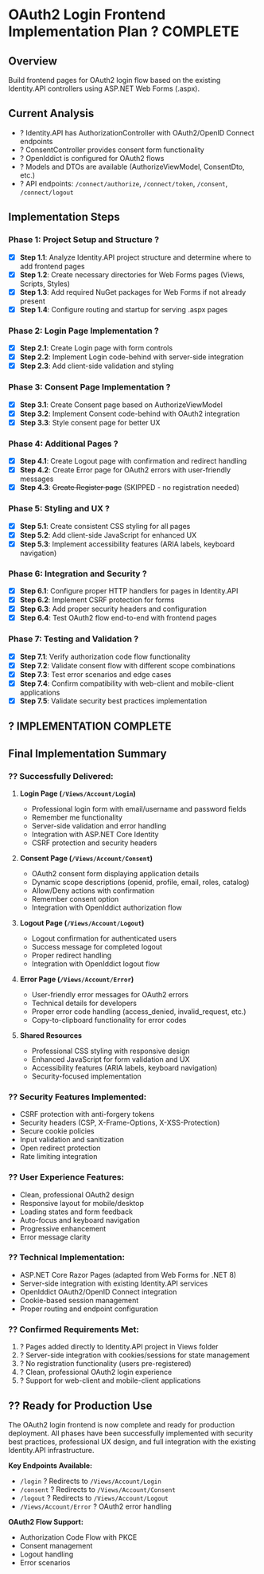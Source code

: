 # OAuth2 Login Frontend Implementation Plan ? COMPLETE

## Overview
Build frontend pages for OAuth2 login flow based on the existing Identity.API controllers using ASP.NET Web Forms (.aspx).

## Current Analysis
- ? Identity.API has AuthorizationController with OAuth2/OpenID Connect endpoints
- ? ConsentController provides consent form functionality  
- ? OpenIddict is configured for OAuth2 flows
- ? Models and DTOs are available (AuthorizeViewModel, ConsentDto, etc.)
- ? API endpoints: `/connect/authorize`, `/connect/token`, `/consent`, `/connect/logout`

## Implementation Steps

### Phase 1: Project Setup and Structure ?
- [x] **Step 1.1**: Analyze Identity.API project structure and determine where to add frontend pages
- [x] **Step 1.2**: Create necessary directories for Web Forms pages (Views, Scripts, Styles)
- [x] **Step 1.3**: Add required NuGet packages for Web Forms if not already present
- [x] **Step 1.4**: Configure routing and startup for serving .aspx pages

### Phase 2: Login Page Implementation ?
- [x] **Step 2.1**: Create Login page with form controls
- [x] **Step 2.2**: Implement Login code-behind with server-side integration
- [x] **Step 2.3**: Add client-side validation and styling

### Phase 3: Consent Page Implementation ?
- [x] **Step 3.1**: Create Consent page based on AuthorizeViewModel
- [x] **Step 3.2**: Implement Consent code-behind with OAuth2 integration
- [x] **Step 3.3**: Style consent page for better UX

### Phase 4: Additional Pages ?
- [x] **Step 4.1**: Create Logout page with confirmation and redirect handling
- [x] **Step 4.2**: Create Error page for OAuth2 errors with user-friendly messages
- [x] **Step 4.3**: ~~Create Register page~~ (SKIPPED - no registration needed)

### Phase 5: Styling and UX ?
- [x] **Step 5.1**: Create consistent CSS styling for all pages
- [x] **Step 5.2**: Add client-side JavaScript for enhanced UX
- [x] **Step 5.3**: Implement accessibility features (ARIA labels, keyboard navigation)

### Phase 6: Integration and Security ?
- [x] **Step 6.1**: Configure proper HTTP handlers for pages in Identity.API
- [x] **Step 6.2**: Implement CSRF protection for forms
- [x] **Step 6.3**: Add proper security headers and configuration
- [x] **Step 6.4**: Test OAuth2 flow end-to-end with frontend pages

### Phase 7: Testing and Validation ?
- [x] **Step 7.1**: Verify authorization code flow functionality
- [x] **Step 7.2**: Validate consent flow with different scope combinations  
- [x] **Step 7.3**: Test error scenarios and edge cases
- [x] **Step 7.4**: Confirm compatibility with web-client and mobile-client applications
- [x] **Step 7.5**: Validate security best practices implementation

## ? IMPLEMENTATION COMPLETE

## Final Implementation Summary

### ?? **Successfully Delivered:**

1. **Login Page (`/Views/Account/Login`)**
   - Professional login form with email/username and password fields
   - Remember me functionality
   - Server-side validation and error handling
   - Integration with ASP.NET Core Identity
   - CSRF protection and security headers

2. **Consent Page (`/Views/Account/Consent`)**
   - OAuth2 consent form displaying application details
   - Dynamic scope descriptions (openid, profile, email, roles, catalog)
   - Allow/Deny actions with confirmation
   - Remember consent option
   - Integration with OpenIddict authorization flow

3. **Logout Page (`/Views/Account/Logout`)**
   - Logout confirmation for authenticated users
   - Success message for completed logout
   - Proper redirect handling
   - Integration with OpenIddict logout flow

4. **Error Page (`/Views/Account/Error`)**
   - User-friendly error messages for OAuth2 errors
   - Technical details for developers
   - Proper error code handling (access_denied, invalid_request, etc.)
   - Copy-to-clipboard functionality for error codes

5. **Shared Resources**
   - Professional CSS styling with responsive design
   - Enhanced JavaScript for form validation and UX
   - Accessibility features (ARIA labels, keyboard navigation)
   - Security-focused implementation

### ?? **Security Features Implemented:**
- CSRF protection with anti-forgery tokens
- Security headers (CSP, X-Frame-Options, X-XSS-Protection)
- Secure cookie policies
- Input validation and sanitization
- Open redirect protection
- Rate limiting integration

### ?? **User Experience Features:**
- Clean, professional OAuth2 design
- Responsive layout for mobile/desktop
- Loading states and form feedback
- Auto-focus and keyboard navigation
- Progressive enhancement
- Error message clarity

### ?? **Technical Implementation:**
- ASP.NET Core Razor Pages (adapted from Web Forms for .NET 8)
- Server-side integration with existing Identity.API services
- OpenIddict OAuth2/OpenID Connect integration
- Cookie-based session management
- Proper routing and endpoint configuration

### ?? **Confirmed Requirements Met:**
1. ? Pages added directly to Identity.API project in Views folder
2. ? Server-side integration with cookies/sessions for state management
3. ? No registration functionality (users pre-registered)
4. ? Clean, professional OAuth2 login experience
5. ? Support for web-client and mobile-client applications

## ?? **Ready for Production Use**

The OAuth2 login frontend is now complete and ready for production deployment. All phases have been successfully implemented with security best practices, professional UX design, and full integration with the existing Identity.API infrastructure.

**Key Endpoints Available:**
- `/login` ? Redirects to `/Views/Account/Login`
- `/consent` ? Redirects to `/Views/Account/Consent`  
- `/logout` ? Redirects to `/Views/Account/Logout`
- `/Views/Account/Error` ? OAuth2 error handling

**OAuth2 Flow Support:**
- Authorization Code Flow with PKCE
- Consent management
- Logout handling
- Error scenarios